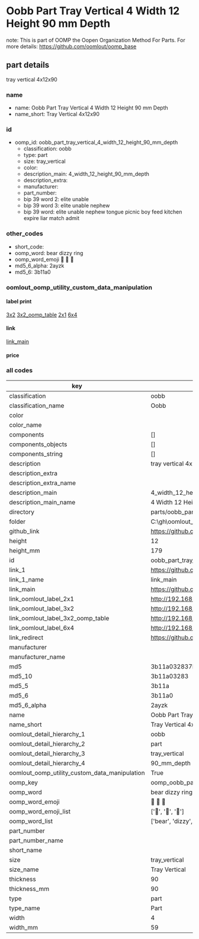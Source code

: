 # Oobb Part Tray Vertical 4 Width 12 Height 90 mm Depth  

note: This is part of OOMP the Oopen Organization Method For Parts. For more details: https://github.com/oomlout/oomp_base

##  part details
  



tray vertical 4x12x90



### name
* name: Oobb Part Tray Vertical 4 Width 12 Height 90 mm Depth
* name_short: Tray Vertical 4x12x90 
### id
* oomp_id: oobb_part_tray_vertical_4_width_12_height_90_mm_depth
  * classification: oobb
  * type: part
  * size: tray_vertical
  * color: 
  * description_main: 4_width_12_height_90_mm_depth
  * description_extra: 
  * manufacturer: 
  * part_number: 
  * bip 39 word 2: elite unable
  * bip 39 word 3: elite unable nephew
  * bip 39 word: elite unable nephew tongue picnic boy feed kitchen expire liar match admit

### other_codes
* short_code: 
* oomp_word: bear dizzy ring
* oomp_word_emoji :bear: :dizzy: :ring:
* md5_6_alpha: 2ayzk
* md5_6: 3b11a0






### oomlout_oomp_utility_custom_data_manipulation
#### label print
[3x2](http://192.168.1.245:1112/?label=oomp%202ayzk)
[3x2_oomp_table](http://192.168.1.108:1112/?label=oomp%202ayzk)
[2x1](http://192.168.1.242:1112/?label=oomp%202ayzk)
[6x4](http://192.168.1.55:1112/?label=oomp%202ayzk)    

#### link

[link_main](https://github.com/oomlout/oomlout_oobb_version_4_generated_parts/tree/main/navigation_oomp/oobb/part/tray_vertical/4_width_12_height_90_mm_depth/part)                              

#### price







### all codes 
| key | value |  
| --- | --- |  
| classification | oobb |  
| classification_name | Oobb |  
| color |  |  
| color_name |  |  
| components | [] |  
| components_objects | [] |  
| components_string | [] |  
| description | tray vertical 4x12x90 |  
| description_extra |  |  
| description_extra_name |  |  
| description_main | 4_width_12_height_90_mm_depth |  
| description_main_name | 4 Width 12 Height 90 mm Depth |  
| directory | parts/oobb_part_tray_vertical_4_width_12_height_90_mm_depth |  
| folder | C:\gh\oomlout_oobb_version_4_generated_parts\parts\oobb_part_tray_vertical_4_width_12_height_90_mm_depth |  
| github_link | https://github.com/oomlout/oomlout_oomp_part_src/tree/main/parts/oobb_part_tray_vertical_4_width_12_height_90_mm_depth |  
| height | 12 |  
| height_mm | 179 |  
| id | oobb_part_tray_vertical_4_width_12_height_90_mm_depth |  
| link_1 | https://github.com/oomlout/oomlout_oobb_version_4_generated_parts/tree/main/navigation_oomp/oobb/part/tray_vertical/4_width_12_height_90_mm_depth/part |  
| link_1_name | link_main |  
| link_main | https://github.com/oomlout/oomlout_oobb_version_4_generated_parts/tree/main/navigation_oomp/oobb/part/tray_vertical/4_width_12_height_90_mm_depth/part |  
| link_oomlout_label_2x1 | http://192.168.1.242:1112/?label=oomp%202ayzk |  
| link_oomlout_label_3x2 | http://192.168.1.245:1112/?label=oomp%202ayzk |  
| link_oomlout_label_3x2_oomp_table | http://192.168.1.108:1112/?label=oomp%202ayzk |  
| link_oomlout_label_6x4 | http://192.168.1.55:1112/?label=oomp%202ayzk |  
| link_redirect | https://github.com/oomlout/oomlout_oobb_version_4_generated_parts/tree/main/parts/oobb_tray_vertical_04_12_90 |  
| manufacturer |  |  
| manufacturer_name |  |  
| md5 | 3b11a032837b0a946ad21e4728bb1240 |  
| md5_10 | 3b11a03283 |  
| md5_5 | 3b11a |  
| md5_6 | 3b11a0 |  
| md5_6_alpha | 2ayzk |  
| name | Oobb Part Tray Vertical 4 Width 12 Height 90 mm Depth |  
| name_short | Tray Vertical 4x12x90  |  
| oomlout_detail_hierarchy_1 | oobb |  
| oomlout_detail_hierarchy_2 | part |  
| oomlout_detail_hierarchy_3 | tray_vertical |  
| oomlout_detail_hierarchy_4 | 90_mm_depth |  
| oomlout_oomp_utility_custom_data_manipulation | True |  
| oomp_key | oomp_oobb_part_tray_vertical_4_width_12_height_90_mm_depth |  
| oomp_word | bear dizzy ring |  
| oomp_word_emoji | :bear: :dizzy: :ring: |  
| oomp_word_emoji_list | [':bear:', ':dizzy:', ':ring:'] |  
| oomp_word_list | ['bear', 'dizzy', 'ring'] |  
| part_number |  |  
| part_number_name |  |  
| short_name |  |  
| size | tray_vertical |  
| size_name | Tray Vertical |  
| thickness | 90 |  
| thickness_mm | 90 |  
| type | part |  
| type_name | Part |  
| width | 4 |  
| width_mm | 59 |  
